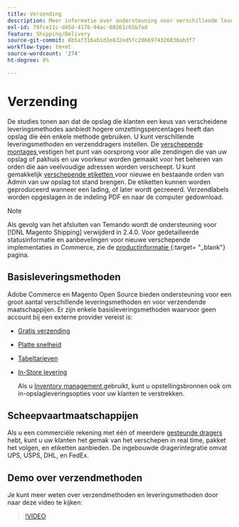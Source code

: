 ```yaml
---
title: Verzending
description: Meer informatie over ondersteuning voor verschillende leveringsmethoden en verzenddragers die u aan uw klanten kunt aanbieden.
exl-id: 79fce11c-d45d-4176-94ac-80261c65b7ad
feature: Shipping/Delivery
source-git-commit: 8b5af316ab1d2e632ed5fc2066974326830ab3f7
workflow-type: tm+mt
source-wordcount: '274'
ht-degree: 0%

---
```


# Verzending

De studies tonen aan dat de opslag die klanten een keus van verscheidene leveringsmethodes aanbiedt hogere omzettingspercentages heeft dan opslag die één enkele methode gebruiken. U kunt verschillende leveringsmethoden en verzenddragers instellen. De [ verschepende montages ](shipping-settings.md) vestigen het punt van oorsprong voor alle zendingen die van uw opslag of pakhuis en uw voorkeur worden gemaakt voor het beheren van orden die aan veelvoudige adressen worden verscheept. U kunt gemakkelijk [ verschepende etiketten ](shipping-labels.md) voor nieuwe en bestaande orden van Admin van uw opslag tot stand brengen. De etiketten kunnen worden geproduceerd wanneer een lading, of later wordt gecreeerd. Verzendlabels worden opgeslagen in de indeling PDF en naar de computer gedownload.

>[!NOTE]
>
>Als gevolg van het afsluiten van Temando wordt de ondersteuning voor [!DNL Magento Shipping] verwijderd in 2.4.0. Voor gedetailleerde statusinformatie en aanbevelingen voor nieuwe verschepende implementaties in Commerce, zie de [ productinformatie ](https://business.adobe.com/products/magento/shipping.html) {:target= &quot;_blank&quot;} pagina.

## Basisleveringsmethoden

Adobe Commerce en Magento Open Source bieden ondersteuning voor een groot aantal verschillende leveringsmethoden en voor verzendende maatschappijen. Er zijn enkele basisleveringsmethoden waarvoor geen account bij een externe provider vereist is:

* [Gratis verzending](shipping-free.md)

* [Platte snelheid](shipping-flat-rate.md)

* [Tabeltarieven](shipping-table-rate.md)

* [In-Store levering](shipping-in-store-delivery.md)

  Als u [ Inventory management ](../inventory-management/introduction.md) gebruikt, kunt u opstellingsbronnen ook om in-opslagleveringsopties voor uw klanten te verstrekken.

## Scheepvaartmaatschappijen

Als u een commerciële rekening met één of meerdere [ gesteunde dragers ](carriers.md) hebt, kunt u uw klanten het gemak van het verschepen in real time, pakket het volgen, en etiketten aanbieden. De ingebouwde dragerintegratie omvat UPS, USPS, DHL, en FedEx.

## Demo over verzendmethoden

Je kunt meer weten over verzendmethoden en leveringsmethoden door naar deze video te kijken:

>[!VIDEO](https://video.tv.adobe.com/v/343658/?quality=12)
